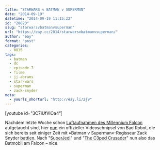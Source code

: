 ```yaml
---
title: "STARWARS v BATMAN v SUPERMAN"
date: "2014-09-19"
datetime: "2014-09-19 11:15:22"
id: "28823"
slug: "starwarsvbatmanvsuperman"
url: "https://eay.cc/2014/starwarsvbatmanvsuperman/"
author: "eay"
format: "post"
categories:
  - 0815
tags:
  - batman
  - dc
  - episode-7
  - filme
  - jj-abrams
  - star-wars
  - superman
  - zack-snyder
meta:
  - yourls_shorturl: "http://eay.li/2j9"
---
```


\[youtube id="3C7lUfVIOa4"\]

Nachdem letzte Woche schon [Luftaufnahmen des Millennium Falcon](http://news.sky.com/story/1333471/millennium-falcon-sighting-shocks-photographer) aufgetaucht sind, hier [nun](https://twitter.com/bad_robot/status/512619394842001408) ein offizieller Videoschnipsel von Bad Robot, die sich bereits seit einiger Zeit mit »Batman v Superman«-Regisseur Zack Snyder [battlen](http://io9.com/j-j-abrams-reveals-his-millennium-falcon-calls-batmob-1636418918). Nach "[SuperJedi](https://twitter.com/ZackSnyder/status/492098319468883968)" und "[The C3ped Crusader](https://twitter.com/bad_robot/status/497763154311385088)" nun also das Batmobil am Falcon – nice.
